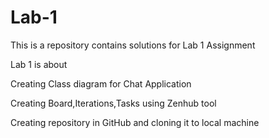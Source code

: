 # Lab-1

This is a repository contains solutions for Lab 1 Assignment

Lab 1 is about 

  Creating Class diagram for Chat Application

  Creating Board,Iterations,Tasks using Zenhub tool

  Creating repository in GitHub and cloning it to local machine

